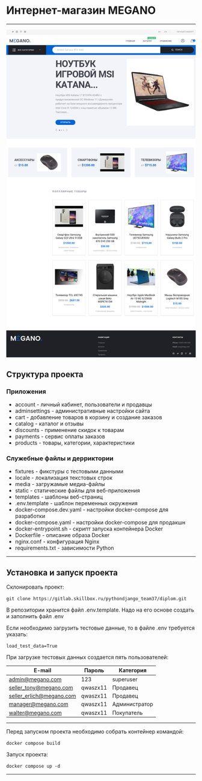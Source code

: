 # Интернет-магазин MEGANO
***
![main_page_preview.png](src/static/assets/img/main_page_preview.png)
## Структура проекта
### Приложения
- account - личный кабинет, пользователи и продавцы
- adminsettings - административные настройки сайта 
- cart - добавление товаров в корзину и создание заказов
- catalog - каталог и отзывы
- discounts - применение скидок к товарам
- payments - сервис оплаты заказов
- products - товары, категории, характеристики


### Служебные файлы и дерриктории
- fixtures - фикстуры с тестовыми данными
- locale - локализация текстовых строк
- media - загружамые медиа-файлы
- static - статические файлы для веб-приложения
- templates - шаблоны веб-страниц
- .env.template - шаблон переменных окружения
- docker-compose.dev.yaml - настройки docker-compose для разработки
- docker-compose.yaml - настройки docker-compose для продакшн
- docker-entrypoint.sh - скрипт запуска контейнера Docker
- Dockerfile - описание образа Docker
- nginx.conf - конфигурация Nginx
- requirements.txt - зависимости Python

***

## Установка и запуск проекта

Склонировать проект:

```
git clone https://gitlab.skillbox.ru/pythondjango_team37/diplom.git
```
В репозитории хранится файл .env.template. Надо на его основе создать и заполнить файл .env 

Если необходимо загрузить тестовые данные, то в файле .env требуется указать:
```
load_test_data=True
```
При загрузке тестовых данных создается пять пользователей:

| E-mail                   | Пароль    | Категория     |
|--------------------------|-----------|---------------|
| admin@megano.com         | 123       | superuser     |
| seller_tony@megano.com   | qwaszx11  | Продавец      |
| seller_erlich@megano.com | qwaszx11  | Продавец      |
| manager@megano.com       | qwaszx11  | Администратор |
| walter@megano.com        | qwaszx11  | Покупатель    |
***
Перед запуском проекта необходимо собрать контейнер командой:
```
docker compose build
```

Запуск проекта: 
```
docker compose up -d
```
***
